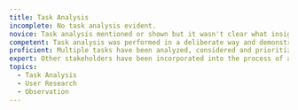 ```yaml
---
title: Task Analysis
incomplete: No task analysis evident.
novice: Task analysis mentioned or shown but it wasn't clear what insights were gained or how those insights informed the design.
competent: Task analysis was performed in a deliberate way and demonstrated a sensible level of detail for the project. At least some connections were made between findings from task analysis and design decisions.
proficient: Multiple tasks have been analyzed, considered and prioritized. Design decisions are thoroughly informed by a clear understanding of users' tasks and existing behaviors and processes.
expert: Other stakeholders have been incorporated into the process of analyzing users' tasks in order to increase ownership of insights. Findings from task analysis clearly map to relevant planning documents such as user flows or use cases. No doubts remain about which tasks are being performed, what users' motivations are, or how task goals are accomplished.
topics:
  - Task Analysis
  - User Research
  - Observation
---
```

